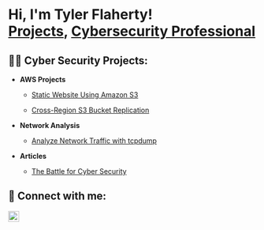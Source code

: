 <h1>Hi, I'm Tyler Flaherty! <br/><a href="https://github.com/TyDefender">Projects</a>, <a href="https://www.linkedin.com/in/tyflaherty0824/">Cybersecurity Professional</a>

<h2>👨‍💻 Cyber Security Projects:</h2>

- <b>AWS Projects</b>
  - [Static Website Using Amazon S3](https://github.com/TyDefender/Static-Website-Using-Amazon-S3)
 
  - [Cross-Region S3 Bucket Replication](https://github.com/TyDefender/S3-Bucket-Replication)

- <b>Network Analysis</b>
  - [Analyze Network Traffic with tcpdump](https://github.com/TyDefender/Analyze-Network-Traffic-with-tcpdump)

- <b>Articles</b>
  - [The Battle for Cyber Security](https://j6solutions.co.uk/blog-1/f/data-breaches---the-battle-for-cyber-security)

<h2> 🤳 Connect with me:</h2>

[<img align="left" alt="Tyler LinkedIn | LinkedIn" width="22px" src="https://cdn.jsdelivr.net/npm/simple-icons@v3/icons/linkedin.svg" />][linkedin]

[linkedin]: https://linkedin.com/in/tyflaherty0824

<!--
**joshmadakor1/joshmadakor1** is a ✨ _special_ ✨ repository because its `README.md` (this file) appears on your GitHub profile.

Here are some ideas to get you started:

- 🔭 I’m currently working on ...
- 🌱 I’m currently learning ...
- 👯 I’m looking to collaborate on ...
- 🤔 I’m looking for help with ...
- 💬 Ask me about ...
- 📫 How to reach me: ...
- 😄 Pronouns: ...
- ⚡ Fun fact: ...
-->
